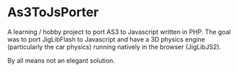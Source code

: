 # As3ToJsPorter

A learning / hobby project to port AS3 to Javascript written in PHP. The goal was to port JigLibFlash to Javascript and have a 3D physics engine (particularly the car physics) running natively in the browser (JigLibJS2).

By all means not an elegant solution.
